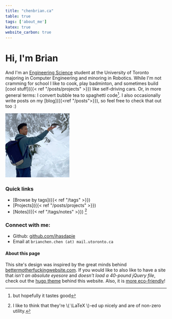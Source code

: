 ```yaml
---
title: "chenbrian.ca"
table: true
tags: ['about_me']
katex: true
website_carbon: true
---
```



# Hi, I'm Brian
And I'm an [Engineering Science](https://engsci.utoronto.ca/) student at the University of Toronto majoring in Computer Engineering and minoring in Robotics.
While I'm not cramming for school I like to cook, play badminton, and sometimes build [cool stuff]({{< ref "/posts/projects" >}}) like self-driving cars.
Or, in more general terms: I convert bubble tea to spaghetti code[^spaghet].
I also occasionally write posts on my [blog]({{<ref "/posts">}}), so feel free to check that out too :)

[^spaghet]: but hopefully it tastes good

![me](profile-picture.jpg)


### Quick links
- [Browse by tags]({{< ref "/tags" >}})
- [Projects]({{< ref "/posts/projects" >}})
- [Notes]({{< ref "/tags/notes" >}}) [^notes]

[^notes]: I like to think that they're \\( \LaTeX \\)-ed up nicely and are of non-zero utility.


###  Connect with me:

- Github: [github.com/ihasdapie](https://github.com/ihasdapie)
- Email at `brianchen.chen (at) mail.utoronto.ca`


#### About this page
This site's design was inspired by the great minds behind [bettermotherfuckingwebsite.com](http://bettermotherfuckingwebsite.com/). 
If you would like to also like to have a site that *isn't an absolute eyesore* and *doesn't load a 40-pound jQuery file*, check out the [hugo theme](https://github.com/ihasdapie/bettermotherfuckinghugowebsite/) behind this website. 
Also, it is [more eco-friendly](https://www.websitecarbon.com/website/chenbrian-ca/)!





